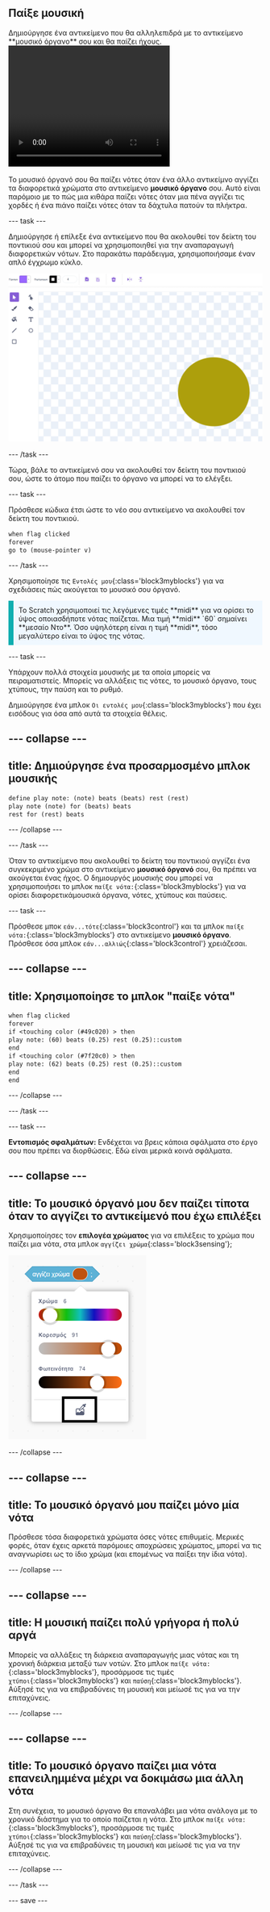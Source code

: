 ## Παίξε μουσική

<div style="display: flex; flex-wrap: wrap">
<div style="flex-basis: 200px; flex-grow: 1; margin-right: 15px;">
Δημιούργησε ένα αντικείμενο που θα αλληλεπιδρά με το αντικείμενο **μουσικό όργανο** σου και θα παίζει ήχους.
</div>
<div>
 <video width="320" height="240" controls>
  <source src="images/step-3-demo.mp4" type="video/mp4">
  Το πρόγραμμα περιήγησής σου δεν υποστηρίζει τα αρχεία βίντεο mp4.
</video>
</div>
</div>

Το μουσικό όργανό σου θα παίζει νότες όταν ένα άλλο αντικείμνο αγγίζει τα διαφορετικά χρώματα στο αντικείμενο **μουσικό όργανο** σου. Αυτό είναι παρόμοιο με το πώς μια κιθάρα παίζει νότες όταν μια πένα αγγίζει τις χορδές ή ένα πιάνο παίζει νότες όταν τα δάχτυλα πατούν τα πλήκτρα.

--- task ---

Δημιούργησε ή επίλεξε ένα αντικείμενο που θα ακολουθεί τον δείκτη του ποντικιού σου και μπορεί να χρησιμοποιηθεί για την αναπαραγωγή διαφορετικών νότων. Στο παρακάτω παράδειγμα, χρησιμοποιήσαμε έναν απλό έγχρωμο κύκλο.

![Αντικείμενο μικρού χρυσού κύκλου.](images/pick.png)

--- /task ---

Τώρα, βάλε το αντικείμενό σου να ακολουθεί τον δείκτη του ποντικιού σου, ώστε το άτομο που παίζει το όργανο να μπορεί να το ελέγξει.

--- task ---

Πρόσθεσε κώδικα έτσι ώστε το νέο σου αντικείμενο να ακολουθεί τον δείκτη του ποντικιού.

```blocks3
when flag clicked
forever
go to (mouse-pointer v)
```
--- /task ---

Χρησιμοποίησε τις `Εντολές μου`{:class='block3myblocks'} για να σχεδιάσεις πώς ακούγεται το μουσικό σου όργανό.

<p style='border-left: solid; border-width:10px; border-color: #0faeb0; background-color: aliceblue; padding: 10px;'>Το Scratch χρησιμοποιεί τις λεγόμενες τιμές **midi** για να ορίσει το ύψος οποιασδήποτε νότας παίζεται. Μια τιμή **midi** `60` σημαίνει **μεσαίο Ντο**. Όσο υψηλότερη είναι η τιμή **midi**, τόσο μεγαλύτερο είναι το ύψος της νότας.
</p>

--- task ---

Υπάρχουν πολλά στοιχεία μουσικής με τα οποία μπορείς να πειραματιστείς. Μπορείς να αλλάξεις τις νότες, το μουσικό όργανο, τους χτύπους, την παύση και το ρυθμό.

Δημιούργησε ένα μπλοκ `Οι εντολές μου`{:class='block3myblocks'} που έχει εισόδους για όσα από αυτά τα στοιχεία θέλεις.

--- collapse ---
---
title: Δημιούργησε ένα προσαρμοσμένο μπλοκ μουσικής
---

```blocks3
define play note: (note) beats (beats) rest (rest)
play note (note) for (beats) beats
rest for (rest) beats
```

--- /collapse ---

--- /task ---

Όταν το αντικείμενο που ακολουθεί το δείκτη του ποντικιού αγγίζει ένα συγκεκριμένο χρώμα στο αντικείμενο **μουσικό όργανό** σου, θα πρέπει να ακούγεται ένας ήχος. Ο δημιουργός μουσικής σου μπορεί να χρησιμοποιήσει το μπλοκ `παίξε νότα:`{:class='block3myblocks'} για να ορίσει διαφορετικάμουσικά όργανα, νότες, χτύπους και παύσεις.

--- task ---

 Πρόσθεσε μποκ `εάν...τότε`{:class='block3control'} και τα μπλοκ `παίξε νότα:`{:class='block3myblocks'} στο αντικείμενο **μουσικό όργανο**. Πρόσθεσε όσα μπλοκ `εάν...αλλιώς`{:class='block3control'} χρειάζεσαι.

 --- collapse ---
 ---
 title: Χρησιμοποίησε το μπλοκ "παίξε νότα"
 ---

```blocks3
when flag clicked
forever
if <touching color (#49c020) > then
play note: (60) beats (0.25) rest (0.25)::custom
end
if <touching color (#7f20c0) > then 
play note: (62) beats (0.25) rest (0.25)::custom
end
end
```

 --- /collapse ---

--- /task ---

--- task ---

**Εντοπισμός σφαλμάτων:** Ενδέχεται να βρεις κάποια σφάλματα στο έργο σου που πρέπει να διορθώσεις. Εδώ είναι μερικά κοινά σφάλματα.

--- collapse ---
---
title: Το μουσικό όργανό μου δεν παίζει τίποτα όταν το αγγίζει το αντικείμενό που έχω επιλέξει
---

Χρησιμοποίησες τον **επιλογέα χρώματος** για να επιλέξεις το χρώμα που παίζει μια νότα, στα μπλοκ `αγγίζει χρώμα`{:class='block3sensing'};

![Εμφανίζεται η δυνατότητα «επιλογή χρώματος», με επισημασμένο τον επιλογέα χρώματος.](images/touching-color.png)

--- /collapse ---

--- collapse ---
---
title: Το μουσικό όργανό μου παίζει μόνο μία νότα
---

Πρόσθεσε τόσα διαφορετικά χρώματα όσες νότες επιθυμείς. Μερικές φορές, όταν έχεις αρκετά παρόμοιες αποχρώσεις χρώματος, μπορεί να τις αναγνωρίσει ως το ίδιο χρώμα (και επομένως να παίξει την ίδια νότα).

--- /collapse ---


--- collapse ---
---
title: Η μουσική παίζει πολύ γρήγορα ή πολύ αργά
---

Μπορείς να αλλάξεις τη διάρκεια αναπαραγωγής μιας νότας και τη χρονική διάρκεια μεταξύ των νοτών. Στο μπλοκ `παίξε νότα:`{:class='block3myblocks'}, προσάρμοσε τις τιμές `χτύποι`{:class='block3myblocks'} και `παύση`{:class='block3myblocks'}. Αύξησέ τις για να επιβραδύνεις τη μουσική και μείωσέ τις για να την επιταχύνεις.

--- /collapse ---

--- collapse ---
---
title: Το μουσικό όργανο παίζει μια νότα επανειλημμένα μέχρι να δοκιμάσω μια άλλη νότα
---

Στη συνέχεια, το μουσικό όργανο θα επαναλάβει μια νότα ανάλογα με το χρονικό διάστημα για το οποίο παίζεται η νότα. Στο μπλοκ `παίξε νότα:`{:class='block3myblocks'}, προσάρμοσε τις τιμές `χτύποι`{:class='block3myblocks'} και `παύση`{:class='block3myblocks'}. Αύξησέ τις για να επιβραδύνεις τη μουσική και μείωσέ τις για να την επιταχύνεις.

--- /collapse ---

--- /task ---

--- save ---

